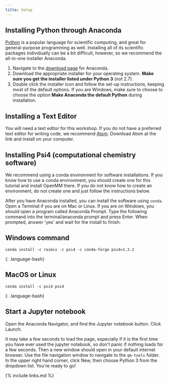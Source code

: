 ```yaml
---
title: Setup
---
```

## Installing Python through Anaconda
[Python](https://python.org/) is a popular language for scientific computing, and great for general-purpose programming as well. Installing all of its scientific packages individually can be a bit difficult, however, so we recommend the all-in-one installer Anaconda.

1. Navigate to the [download page](https://www.anaconda.com/products/individual) for Anaconda.
2. Download the appropriate installer for your operating system. **Make sure you get the installer listed under Python 3** (not 2.7).
3. Double click the installer icon and follow the set-up instructions, keeping most of the default options. If you are Windows, make sure to choose to choose the option **Make Anaconda the default Python** during installation.

## Installing a Text Editor

You will need a text editor for this workshop. If you do not have a preferred text editor for writing code, we recommend [Atom](https://atom.io). Download Atom at the link and install on your computer.

## Installing Psi4 (computational chemistry software)
We recommend using a conda environment for software installations. If you know how to use a conda environment, you should create one for this tutorial and install OpenMM there. If you do not know how to create an environment, do not create one and just follow the instructions below.

After you have Anaconda installed, you can install the software using `conda`. Open a Terminal if you are on Mac or Linux. If you are on Windows, you should open a program called Anaconda Prompt. Type the following command into the terminal/anaconda prompt and press Enter. When prompted, answer 'yes' and wait for the install to finish:

## Windows command
~~~
conda install -c raimis -c psi4 -c conda-forge psi4=1.3.2
~~~
{: .language-bash}

## MacOS or Linux
~~~
conda install -c psi4 psi4
~~~
{: .language-bash}


## Start a Jupyter notebook
Open the Anaconda Navigator, and find the Jupyter notebook button. Click Launch.

It may take a few seconds to load the page, especially if it is the first time you have ever used the jupyter notebook, so don't panic if nothing loads for a few seconds.  Then a new window should open in your default internet browser. Use the file navigation window to navigate to the `qm-tools` folder.  In the upper right hand corner, click New, then choose Python 3 from the dropdown list.  You're ready to go!




{% include links.md %}

